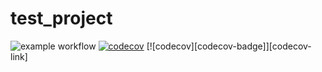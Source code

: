# test_project
![example workflow](https://github.com/rhaeus/test_project/actions/workflows/test.yml/badge.svg)
[![codecov](https://codecov.io/github/rhaeus/test_project/branch/main/graph/badge.svg?token=3MKDS0EKPP)](https://codecov.io/github/rhaeus/test_project)
[![codecov][codecov-badge]][codecov-link]